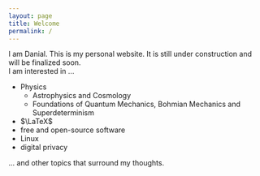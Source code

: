 ```yaml
---
layout: page
title: Welcome
permalink: /
---
```


I am Danial. This is my personal website. It is still under construction and will be finalized soon.\
I am interested in ...
* Physics
    * Astrophysics and Cosmology
    * Foundations of Quantum Mechanics, Bohmian Mechanics and Superdeterminism
* $\LaTeX$
* free and open-source software
* Linux
* digital privacy

... and other topics that surround my thoughts.


<!-- <p align="center"> -->
<!--     <img src="assets/images/image.png"/> -->
<!-- </p> -->


<!-- ![Helix](/assets/images/image.png) -->

<!-- Lanyon is an unassuming [Jekyll](http://jekyllrb.com) theme that places content first by tucking away navigation in a hidden drawer. It's based on [Poole](http://getpoole.com), the Jekyll butler. -->

<!-- ### Built on Poole -->

<!-- Poole is the Jekyll Butler, serving as an upstanding and effective foundation for Jekyll themes by [@mdo](https://twitter.com/mdo). Poole, and every theme built on it (like Lanyon here) includes the following: -->

<!-- * Complete Jekyll setup included (layouts, config, [404](/404), [RSS feed](/atom.xml), posts, and [example page](/about)) -->
<!-- * Mobile friendly design and development -->
<!-- * Easily scalable text and component sizing with `rem` units in the CSS -->
<!-- * Support for a wide gamut of HTML elements -->
<!-- * Related posts (time-based, because Jekyll) below each post -->
<!-- * Syntax highlighting, courtesy Pygments (the Python-based code snippet highlighter) -->

<!-- ### Lanyon features -->

<!-- In addition to the features of Poole, Lanyon adds the following: -->

<!-- * Toggleable sliding sidebar (built with only CSS) via **☰** link in top corner -->
<!-- * Sidebar includes support for textual modules and a dynamically generated navigation with active link support -->
<!-- * Two orientations for content and sidebar, default (left sidebar) and [reverse](https://github.com/poole/lanyon#reverse-layout) (right sidebar), available via `<body>` classes -->
<!-- * [Eight optional color schemes](https://github.com/poole/lanyon#themes), available via `<body>` classes -->

<!-- [Head to the readme](https://github.com/poole/lanyon#readme) to learn more. -->

<!-- ### Browser support -->

<!-- Lanyon is by preference a forward-thinking project. In addition to the latest versions of Chrome, Safari (mobile and desktop), and Firefox, it is only compatible with Internet Explorer 9 and above. -->

<!-- ### Download -->

<!-- Lanyon is developed on and hosted with GitHub. Head to the <a href="https://github.com/poole/lanyon">GitHub repository</a> for downloads, bug reports, and features requests. -->

<!-- Thanks! -->

<!-- ## What's Jekyll ? -->

<!-- [Jekyll](https://jekyllrb.com) is a static site generator, an open-source tool for creating simple yet powerful websites of all shapes and sizes. From [the project's readme](https://github.com/mojombo/jekyll/blob/master/README.markdown): -->

<!--   > Jekyll is a simple, blog aware, static site generator. It takes a template directory [...] and spits out a complete, static website suitable for serving with Apache or your favorite web server. This is also the engine behind GitHub Pages, which you can use to host your project’s page or blog right here from GitHub. -->

<!-- It's an immensely useful tool and one we encourage you to use here with Lanyon. -->

<!-- Find out more by [visiting the project on GitHub](https://github.com/mojombo/jekyll). -->

<!-- ## Example content -->


<!-- <div class="message"> -->
<!--   Howdy! This is an example blog post that shows several types of HTML content supported in this theme. -->
<!-- </div> -->

<!-- Cum sociis natoque penatibus et magnis <a href="#">dis parturient montes</a>, nascetur ridiculus mus. *Aenean eu leo quam.* Pellentesque ornare sem lacinia quam venenatis vestibulum. Sed posuere consectetur est at lobortis. Cras mattis consectetur purus sit amet fermentum. -->

<!-- > Curabitur blandit tempus porttitor. Nullam quis risus eget urna mollis ornare vel eu leo. Nullam id dolor id nibh ultricies vehicula ut id elit. -->

<!-- Etiam porta **sem malesuada magna** mollis euismod. Cras mattis consectetur purus sit amet fermentum. Aenean lacinia bibendum nulla sed consectetur. -->

<!-- ## Inline HTML elements -->

<!-- HTML defines a long list of available inline tags, a complete list of which can be found on the [Mozilla Developer Network](https://developer.mozilla.org/en-US/docs/Web/HTML/Element). -->

<!-- - **To bold text**, use `<strong>`. -->
<!-- - *To italicize text*, use `<em>`. -->
<!-- - Abbreviations, like <abbr title="HyperText Markup Langage">HTML</abbr> should use `<abbr>`, with an optional `title` attribute for the full phrase. -->
<!-- - Citations, like <cite>&mdash; Mark otto</cite>, should use `<cite>`. -->
<!-- - <del>Deleted</del> text should use `<del>` and <ins>inserted</ins> text should use `<ins>`. -->
<!-- - Superscript <sup>text</sup> uses `<sup>` and subscript <sub>text</sub> uses `<sub>`. -->

<!-- Most of these elements are styled by browsers with few modifications on our part. -->

<!-- ## Heading -->

<!-- Vivamus sagittis lacus vel augue rutrum faucibus dolor auctor. Duis mollis, est non commodo luctus, nisi erat porttitor ligula, eget lacinia odio sem nec elit. Morbi leo risus, porta ac consectetur ac, vestibulum at eros. -->


<!-- ### Lists -->

<!-- Cum sociis natoque penatibus et magnis dis parturient montes, nascetur ridiculus mus. Aenean lacinia bibendum nulla sed consectetur. Etiam porta sem malesuada magna mollis euismod. Fusce dapibus, tellus ac cursus commodo, tortor mauris condimentum nibh, ut fermentum massa justo sit amet risus. -->

<!-- * Praesent commodo cursus magna, vel scelerisque nisl consectetur et. -->
<!-- * Donec id elit non mi porta gravida at eget metus. -->
<!-- * Nulla vitae elit libero, a pharetra augue. -->

<!-- Donec ullamcorper nulla non metus auctor fringilla. Nulla vitae elit libero, a pharetra augue. -->

<!-- 1. Vestibulum id ligula porta felis euismod semper. -->
<!-- 2. Cum sociis natoque penatibus et magnis dis parturient montes, nascetur ridiculus mus. -->
<!-- 3. Maecenas sed diam eget risus varius blandit sit amet non magna. -->

<!-- Cras mattis consectetur purus sit amet fermentum. Sed posuere consectetur est at lobortis. -->

<!-- <dl> -->
<!--   <dt>HyperText Markup Language (HTML)</dt> -->
<!--   <dd>The languageused to describe and define the content of a Web page</dd> -->

<!--   <dt>Cascading Style Sheets (CSS)</dt> -->
<!--   <dd>Used to describe the appearance of Web content</dd> -->

<!--   <dt>JavaScript (JS)</dt> -->
<!--   <dd>The programming language used to build advanced Web sites and applications</dd> -->
<!-- </dl> -->

<!-- Integer posuere erat a ante venenatis dapibus posuere velit aliquet. Morbi leo risus, porta ac consectetur ac, vestibulum at eros. Nullam quis risus eget urna mollis ornare vel eu leo. -->

<!-- ### Tables -->

<!-- Aenean lacinia bibendum nulla sed consectetur. Lorem ipsum dolor sit amet, consectetur adipiscing elit. -->

<!-- <table> -->
<!--   <thead> -->
<!--     <tr> -->
<!--       <th>Name</th> -->
<!--       <th>Upvotes</th> -->
<!--       <th>Downvotes</th> -->
<!--     </tr> -->
<!--   </thead> -->
<!--   <tfoot> -->
<!--     <tr> -->
<!--       <td>Totals</td> -->
<!--       <td>21</td> -->
<!--       <td>23</td> -->
<!--     </tr> -->
<!--   </tfoot> -->
<!--   <tbody> -->
<!--     <tr> -->
<!--       <td>Alice</td> -->
<!--       <td>10</td> -->
<!--       <td>11</td> -->
<!--     </tr> -->
<!--     <tr> -->
<!--       <td>Bob</td> -->
<!--       <td>4</td> -->
<!--       <td>3</td> -->
<!--     </tr> -->
<!--     <tr> -->
<!--       <td>Charlie</td> -->
<!--       <td>7</td> -->
<!--       <td>9</td> -->
<!--     </tr> -->
<!--   </tbody> -->
<!-- </table> -->

<!-- Nullam id dolor id nibh ultricies vehicula ut id elit. Sed posuere consectetur est at lobortis. Nullam quis risus eget urna mollis ornare vel eu leo. -->

<!-- Here is a python code: -->

<!-- {% highlight py linenos %} -->


<!-- import matplotlib -->
<!-- import matplotlib.pyplot as plt -->
<!-- import numpy as np -->

<!-- # Data for plotting -->
<!-- t = np.arange(0.0, 2.0, 0.01) -->
<!-- s = 1 + np.sin(2 * np.pi * t) -->

<!-- fig, ax = plt.subplots() -->
<!-- ax.plot(t, s) -->

<!-- ax.set(xlabel='time (s)', ylabel='voltage (mV)', title='title') -->
<!-- ax.grid() -->

<!-- fig.savefig("test.png") -->
<!-- plt.show() -->

<!-- {% endhighlight %} -->

<!-- ----- -->

<!-- Want to see something else added? <a href="https://github.com/poole/poole/issues/new">Open an issue.</a> -->

